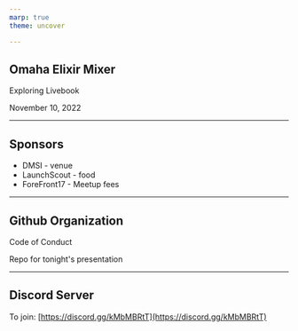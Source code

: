 ```yaml
---
marp: true
theme: uncover

---
```

## Omaha Elixir Mixer
            
Exploring Livebook

November 10, 2022

---
## Sponsors

* DMSI - venue
* LaunchScout - food
* ForeFront17 - Meetup fees

---
## Github Organization

Code of Conduct

Repo for tonight's presentation

---
## Discord Server

To join: [https://discord.gg/kMbMBRtT](https://discord.gg/kMbMBRtT)
